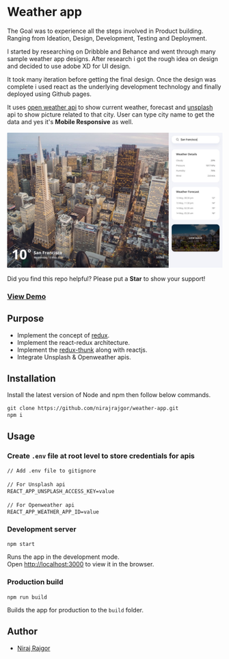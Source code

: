 # Weather app
The Goal was to experience all the steps involved in Product building. Ranging from Ideation, Design, Development, Testing and Deployment.

I started by researching on Dribbble and Behance and went through many sample weather app designs. After research i got the rough idea on design and decided to use adobe XD for UI design.

It took many iteration before getting the final design. Once the design was complete i used react as the underlying development technology and finally deployed using Github pages.

It uses [open weather api](http://openweathermap.org/) to show current weather, forecast and [unsplash](https://unsplash.com/) api to show picture related to that city. User can type city name to get the data and yes it's **Mobile Responsive** as well.
</br></br>
![Weather App homepage](./public/weather-app-homepage.jpg?raw=true)

Did you find this repo helpful? Please put a **Star** to show your support!

### [View Demo](https://nirajrajgor.github.io/weather-app/)

## Purpose
* Implement the concept of [redux](https://redux.js.org/).
* Implement the react-redux architecture.
* Implement the [redux-thunk](https://github.com/reduxjs/redux-thunk) along with reactjs.
* Integrate Unsplash & Openweather apis.


## Installation
Install the latest version of Node and npm then follow below commands.
```
git clone https://github.com/nirajrajgor/weather-app.git
npm i
```

## Usage

### Create `.env` file at root level to store credentials for apis
```
// Add .env file to gitignore

// For Unsplash api
REACT_APP_UNSPLASH_ACCESS_KEY=value

// For Openweather api
REACT_APP_WEATHER_APP_ID=value
```

### Development server

```
npm start
```

Runs the app in the development mode.<br />
Open [http://localhost:3000](http://localhost:3000) to view it in the browser.


### Production build
```
npm run build
```

Builds the app for production to the `build` folder.

## Author

* [Niraj Rajgor](https://nirajrajgor.com/)
